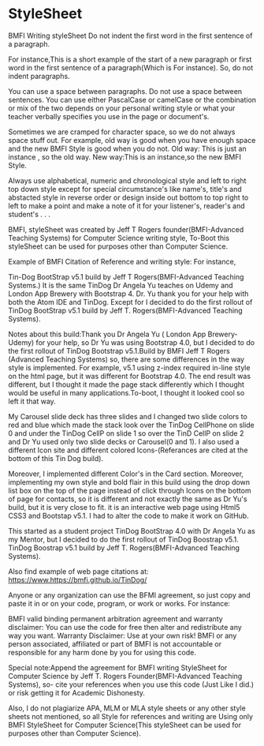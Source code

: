 # StyleSheet
BMFI Writing styleSheet
Do not indent the first word in the first sentence of a paragraph.

For instance,This is a short example of the start of a new paragraph or first word in the first sentence of a paragraph(Which is For instance).
So, do not indent paragraphs.

You can use a space between paragraphs.
Do not use a space between sentences.
You can use either PascalCase or camelCase or the combination or mix of the two depends on your personal writing style or what your teacher verbally specifies you use in the page or document's.

Sometimes we are cramped for character space, so we do not always space stuff out. For example,
old way is good when you have enough space and the new BMFI Style is good when you do not.
Old way: This is just an instance , so the old way.
New way:This is an instance,so the new BMFI Style.

Always use alphabetical, numeric and chronological style and left to right top down style except for special circumstance's like name's, title's and abstacted style in reverse order or design inside out bottom to top right to left to make a point and make a note of it for your listener's, reader's and student's . . .

BMFI, styleSheet was created by Jeff T Rogers founder(BMFI-Advanced Teaching Systems) for Computer Science writing style, To-Boot this styleSheet can be used for purposes other than Computer Science.

Example of BMFI Citation of Reference and writing style: For instance,

Tin-Dog BootStrap v5.1 build by Jeff T Rogers(BMFI-Advanced Teaching Systems.) It is the same TinDog Dr Angela Yu teaches on Udemy and London App Brewery with Bootstrap 4. Dr. Yu thank you for your help with both the Atom IDE and TinDog. Except for I decided to do the first rollout of TinDog BootStrap v5.1 build by Jeff T. Rogers(BMFI-Advanced Teaching Systems).

Notes about this build:Thank you Dr Angela Yu ( London App Brewery-Udemy) for your help, so Dr Yu was using Bootstrap 4.0, but I decided to do the first rollout of TinDog Bootstrap v5.1.Build by BMFI Jeff T Rogers (Advanced Teaching Systems) so, there are some differences in the way style is implemented. For example, v5.1 using z-index required in-line style on the html page, but it was different for Bootstrap 4.0. The end result was different, but I thought it made the page stack differently which I thought would be useful in many applications.To-boot, I thought it looked cool so left it that way.

My Carousel slide deck has three slides and I changed two slide colors to red and blue which made the stack look over the TinDog CellPhone on slide 0 and under the TinDog CellP on slide 1 so over the TinD CellP on slide 2 and Dr Yu used only two slide decks or Carousel(0 and 1). I also used a different Icon site and different colored Icons-(Referances are cited at the bottom of this Tin Dog build).

Moreover, I implemented different Color's in the Card section. Moreover, implementing my own style and bold flair in this build using the drop down list box on the top of the page instead of click through Icons on the bottom of page for contacts, so it is different and not exactly the same as Dr Yu's build, but it is very close to fit. it is an interactive web page using Html5 CSS3 and Bootstap v5.1. I had to alter the code to make it work on GitHub.

This started as a student project TinDog BootStrap 4.0 with Dr Angela Yu as my Mentor, but I decided to do the first rollout of TinDog Boostrap v5.1. TinDog Boostrap v5.1 build by Jeff T. Rogers(BMFI-Advanced Teaching Systems).

Also find example of web page citations at: https://www.https://bmfi.github.io/TinDog/

Anyone or any organization can use the BFMI agreement, so just copy and paste it in or on your code, program, or work or works. For instance:

BMFI valid binding permanent arbitration agreement and warranty disclaimer: You can use the code for free then alter and redistribute any way you want. Warranty Disclaimer: Use at your own risk! BMFI or any person associated, affiliated or part of BMFI is not accountable or responsible for any harm done by you for using this code.

Special note:Append the agreement for BMFI writing StyleSheet for Computer Science by Jeff T. Rogers Founder(BMFI-Advanced Teaching Systems), so- cite your references when you use this code (Just Like I did.) or risk getting it for Academic Dishonesty.

Also, I do not plagiarize APA, MLM or MLA style sheets or any other style sheets not mentioned, so all Style for references and writing are Using only BMFI StyleSheet for Computer Science(This styleSheet can be used for purposes other than Computer Science).
